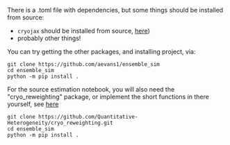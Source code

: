 There is a .toml file with dependencies, but some things should be installed from source:
- `cryojax` should be installed from source, [here](https://github.com/mjo22/cryojax))
- probably other things! 

You can try getting the other packages, and installing project, via:

```
git clone https://github.com/aevans1/ensemble_sim
cd ensemble_sim
python -m pip install .
```

For the source estimation notebook, you will also need the "cryo_reweighting" package, or implement the short functions in there yourself, see [here](https://github.com/Quantitative-Heterogeneity/cryo_reweighting/blob/main/src/cryo_reweighting/optimization.py)
```
git clone https://github.com/Quantitative-Heterogeneity/cryo_reweighting.git
cd ensemble_sim
python -m pip install .
```


